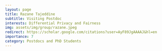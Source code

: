 ```yaml
---
layout: page
title: Razane Tajeddine
subtitle: Visiting Postdoc
interests: Differential Privacy and Fairness
img: assets/img/group/razane.jpeg
redirect: https://scholar.google.com/citations?user=AyF89JgAAAAJ&hl=en
importance: 7
category: Postdocs and PhD Students
---
```

